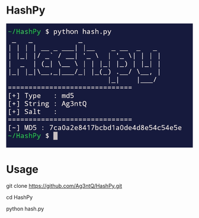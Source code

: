 # HashPy
![CHEESE!](img.jpg)

# Usage

git clone https://github.com/Ag3ntQ/HashPy.git

cd HashPy

python hash.py
